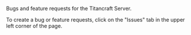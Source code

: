 Bugs and feature requests for the Titancraft Server.

To create a bug or feature requests, click on the "Issues" tab in the upper left corner of the page.
